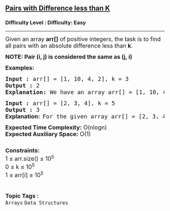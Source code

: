 <h2><a href="https://www.geeksforgeeks.org/problems/pairs-with-difference-less-than-k1348/1?page=4&category=Arrays&status=unsolved,attempted&sortBy=accuracy">Pairs with Difference less than K</a></h2><h3>Difficulty Level : Difficulty: Easy</h3><hr><div class="problems_problem_content__Xm_eO"><p><span style="font-size: 18px;">Given an array <strong>arr[]</strong> of positive integers, the task is to find all pairs with an absolute difference less than<strong> k</strong>.</span></p>
<p><strong><span style="font-size: 18px;">NOTE: Pair (i, j) is considered the same as (j, i)</span></strong></p>
<p><span style="font-size: 18px;"><strong>Examples:</strong></span></p>
<pre><span style="font-size: 18px;"><strong>Input :</strong> arr[] = [1, 10, 4, 2], k = 3
<strong>Output :</strong> 2
<strong>Explanation: </strong>We have an array arr[] = [1, 10, 4, 2] and k = 3 We can make only two pairs with a difference of less than 3. (1, 2) and (4, 2). So, the answer is 2.
</span></pre>
<pre><span style="font-size: 18px;"><strong>Input :</strong> arr[] = [2, 3, 4], k = 5
<strong>Output :</strong> 3<br><strong style="font-family: -apple-system, BlinkMacSystemFont, 'Segoe UI', Roboto, Oxygen, Ubuntu, Cantarell, 'Open Sans', 'Helvetica Neue', sans-serif;">Explanation:  </strong>For the given array arr[] = [2, 3, 4] and k = 5, there are 3 valid pairs where the absolute difference between the pair's elements is less than 5. These pairs are (2, 3), (2, 4), and (3, 4). Hence, the output is 3.
</span></pre>
<p><span style="font-size: 18px;"><strong>Expected Time Complexity:</strong> O(nlogn)<br><strong>Expected Auxiliary Space:</strong> O(1)</span><br>&nbsp;</p>
<p><span style="font-size: 18px;"><strong>Constraints:</strong><br>1 ≤ arr.size() ≤ 10<sup>5</sup><br>0 ≤ k ≤ 10<sup>5</sup><br>1 ≤ arr[i] ≤ 10<sup>5</sup></span></p></div><br><p><span style=font-size:18px><strong>Topic Tags : </strong><br><code>Arrays</code>&nbsp;<code>Data Structures</code>&nbsp;